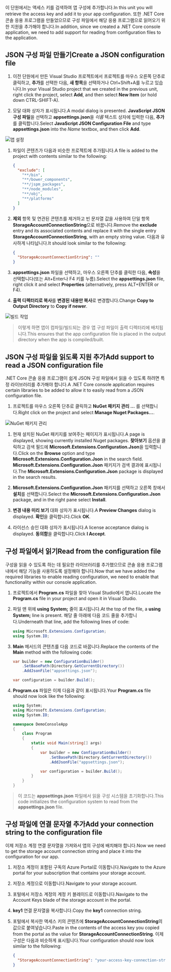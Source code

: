 <span data-ttu-id="a4901-101">이 단원에서는 액세스 키를 검색하여 앱 구성에 추가합니다.</span><span class="sxs-lookup"><span data-stu-id="a4901-101">In this unit you will retrieve the access key and add it to your app configuration.</span></span> <span data-ttu-id="a4901-102">또한 .NET Core 콘솔 응용 프로그램을 만들었으므로 구성 파일에서 해당 응용 프로그램으로 읽어오기 위한 지원을 추가해야 합니다.</span><span class="sxs-lookup"><span data-stu-id="a4901-102">In addition, since we created a .NET Core console application, we need to add support for reading from configuration files to the application.</span></span>

## <a name="create-a-json-configuration-file"></a><span data-ttu-id="a4901-103">JSON 구성 파일 만들기</span><span class="sxs-lookup"><span data-stu-id="a4901-103">Create a JSON configuration file</span></span>

1. <span data-ttu-id="a4901-104">이전 단원에서 만든 Visual Studio 프로젝트에서 프로젝트를 마우스 오른쪽 단추로 클릭하고, **추가**를 선택한 다음, **새 항목**을 선택하거나 Ctrl+Shift+A를 누르고 있습니다.</span><span class="sxs-lookup"><span data-stu-id="a4901-104">In your Visual Studio project that we created in the previous unit, right click the project, select **Add**, and then select **New Item** (or hold down CTRL-SHIFT-A).</span></span>

1. <span data-ttu-id="a4901-105">모달 대화 상자가 표시됩니다.</span><span class="sxs-lookup"><span data-stu-id="a4901-105">A modal dialog is presented.</span></span> <span data-ttu-id="a4901-106">**JavaScript JSON 구성 파일**을 선택하고 **appsettings.json**을 *이름* 텍스트 상자에 입력한 다음, **추가**를 클릭합니다.</span><span class="sxs-lookup"><span data-stu-id="a4901-106">Select **JavaScript JSON Configuration File** and type **appsettings.json** into the *Name* textbox, and then click **Add**.</span></span>

  ![앱 설정](..\media-draft\7-appsettings.png)

1. <span data-ttu-id="a4901-108">파일이 콘텐츠가 다음과 비슷한 프로젝트에 추가됩니다.</span><span class="sxs-lookup"><span data-stu-id="a4901-108">A file is added to the project with contents similar to the following:</span></span>

    ```json
    {
      "exclude": [
        "**/bin",
        "**/bower_components",
        "**/jspm_packages",
        "**/node_modules",
        "**/obj",
        "**/platforms"
      ]
    }
    ```
1. <span data-ttu-id="a4901-109">**제외** 항목 및 연관된 콘텐츠를 제거하고 빈 문자열 값을 사용하여 단일 항목 **StorageAccountConnectionString**으로 바꿉니다.</span><span class="sxs-lookup"><span data-stu-id="a4901-109">Remove the **exclude** entry and its associated contents and replace it with the single entry **StorageAccountConnectionString**, with an empty string value.</span></span> <span data-ttu-id="a4901-110">다음과 유사하게 나타납니다.</span><span class="sxs-lookup"><span data-stu-id="a4901-110">It should look similar to the following:</span></span>

    ```json
    {
      "StorageAccountConnectionString": ""
    }
    ```
1. <span data-ttu-id="a4901-111">**appsettings.json** 파일을 선택하고, 마우스 오른쪽 단추를 클릭한 다음, **속성**을 선택합니다(또는 Alt+Enter나 F4 키를 누름).</span><span class="sxs-lookup"><span data-stu-id="a4901-111">Select the **appsettings.json** file, right click it and select **Properties** (alternatively, press ALT+ENTER or F4).</span></span>

1. <span data-ttu-id="a4901-112">**출력 디렉터리로 복사**를 **변경된 내용만 복사**로 변경합니다.</span><span class="sxs-lookup"><span data-stu-id="a4901-112">Change **Copy to Output Directory** to **Copy if newer**.</span></span>

  ![빌드 작업](..\media-draft\7-build-action.png)

  > <span data-ttu-id="a4901-114">이렇게 하면 앱이 컴파일/빌드되는 경우 앱 구성 파일이 출력 디렉터리에 배치됩니다.</span><span class="sxs-lookup"><span data-stu-id="a4901-114">This ensures that the app configuration file is placed in the output directory when the app is compiled/built.</span></span>

## <a name="add-support-to-read-a-json-configuration-file"></a><span data-ttu-id="a4901-115">JSON 구성 파일을 읽도록 지원 추가</span><span class="sxs-lookup"><span data-stu-id="a4901-115">Add support to read a JSON configuration file</span></span>

<span data-ttu-id="a4901-116">.NET Core 콘솔 응용 프로그램이 쉽게 JSON 구성 파일에서 읽을 수 있도록 하려면 특정 라이브러리를 추가해야 합니다.</span><span class="sxs-lookup"><span data-stu-id="a4901-116">A .NET Core console application requires certain libraries to be added to allow it to easily read from a JSON configuration file.</span></span>

1. <span data-ttu-id="a4901-117">프로젝트를 마우스 오른쪽 단추로 클릭하고 **NuGet 패키지 관리 …** 를 선택합니다.</span><span class="sxs-lookup"><span data-stu-id="a4901-117">Right click on the project and select **Manage Nuget Packages…**.</span></span>

![NuGet 패키지 관리](..\media-draft\5-manage-nuget-packages.png)

1. <span data-ttu-id="a4901-119">현재 설치된 NuGet 패키지를 보여주는 페이지가 표시됩니다.</span><span class="sxs-lookup"><span data-stu-id="a4901-119">A page is displayed, showing currently installed Nuget packages.</span></span> <span data-ttu-id="a4901-120">**찾아보기** 옵션을 클릭하고 검색 필드에 **Microsoft.Extensions.Configuration.Json**을 입력합니다.</span><span class="sxs-lookup"><span data-stu-id="a4901-120">Click on the **Browse** option and type **Microsoft.Extensions.Configuration.Json** in the search field.</span></span> <span data-ttu-id="a4901-121">**Microsoft.Extensions.Configuration.Json** 패키지가 검색 결과에 표시됩니다.</span><span class="sxs-lookup"><span data-stu-id="a4901-121">The **Microsoft.Extensions.Configuration.Json** package is displayed in the search results.</span></span>

1. <span data-ttu-id="a4901-122">**Microsoft.Extensions.Configuration.Json** 패키지를 선택하고 오른쪽 창에서 **설치**를 선택합니다.</span><span class="sxs-lookup"><span data-stu-id="a4901-122">Select the **Microsoft.Extensions.Configuration.Json** package, and in the right pane select **Install**.</span></span>

1. <span data-ttu-id="a4901-123">**변경 내용 미리 보기** 대화 상자가 표시됩니다.</span><span class="sxs-lookup"><span data-stu-id="a4901-123">A **Preview Changes** dialog is displayed.</span></span> <span data-ttu-id="a4901-124">**확인**을 클릭합니다.</span><span class="sxs-lookup"><span data-stu-id="a4901-124">Click **OK**.</span></span>

1. <span data-ttu-id="a4901-125">라이선스 승인 대화 상자가 표시됩니다.</span><span class="sxs-lookup"><span data-stu-id="a4901-125">A license acceptance dialog is displayed.</span></span> <span data-ttu-id="a4901-126">**동의함**을 클릭합니다.</span><span class="sxs-lookup"><span data-stu-id="a4901-126">Click **I Accept**.</span></span>


## <a name="read-from-the-configuration-file"></a><span data-ttu-id="a4901-127">구성 파일에서 읽기</span><span class="sxs-lookup"><span data-stu-id="a4901-127">Read from the configuration file</span></span>

<span data-ttu-id="a4901-128">구성을 읽을 수 있도록 하는 데 필요한 라이브러리를 추가했으므로 콘솔 응용 프로그램 내에서 해당 기능을 사용하도록 설정해야 합니다.</span><span class="sxs-lookup"><span data-stu-id="a4901-128">Now that we have added the required libraries to enable reading configuration, we need to enable that functionality within our console application.</span></span>

1. <span data-ttu-id="a4901-129">프로젝트에서 **Program.cs** 파일을 찾아 Visual Studio에서 엽니다.</span><span class="sxs-lookup"><span data-stu-id="a4901-129">Locate the **Program.cs** file in your project and open it in Visual Studio.</span></span>

1. <span data-ttu-id="a4901-130">파일 맨 위에 **using System;** 줄이 표시됩니다.</span><span class="sxs-lookup"><span data-stu-id="a4901-130">At the top of the file, a **using System;** line is present.</span></span> <span data-ttu-id="a4901-131">해당 줄 아래에 다음 코드 줄을 추가합니다.</span><span class="sxs-lookup"><span data-stu-id="a4901-131">Underneath that line, add the following lines of code:</span></span>

    ```csharp
    using Microsoft.Extensions.Configuration;
    using System.IO;
    ```

1. <span data-ttu-id="a4901-132">**Main** 메서드의 콘텐츠를 다음 코드로 바꿉니다.</span><span class="sxs-lookup"><span data-stu-id="a4901-132">Replace the contents of the **Main** method with the following code:</span></span>

    ```csharp
    var builder = new ConfigurationBuilder()
        .SetBasePath(Directory.GetCurrentDirectory())
        .AddJsonFile("appsettings.json");

    var configuration = builder.Build();
    ```

1. <span data-ttu-id="a4901-133">**Program.cs** 파일은 이제 다음과 같이 표시됩니다.</span><span class="sxs-lookup"><span data-stu-id="a4901-133">Your **Program.cs** file should now look like the following:</span></span>

    ```csharp
    using System;
    using Microsoft.Extensions.Configuration;
    using System.IO;

    namespace DemoConsoleApp
    {
        class Program
        {
            static void Main(string[] args)
            {
                var builder = new ConfigurationBuilder()
                    .SetBasePath(Directory.GetCurrentDirectory())
                    .AddJsonFile("appsettings.json");

                var configuration = builder.Build();
            }
        }
    }
    ```

> <span data-ttu-id="a4901-134">이 코드는 **appsettings.json** 파일에서 읽을 구성 시스템을 초기화합니다.</span><span class="sxs-lookup"><span data-stu-id="a4901-134">This code initializes the configuration system to read from the **appsettings.json** file.</span></span>

## <a name="add-your-connection-string-to-the-configuration-file"></a><span data-ttu-id="a4901-135">구성 파일에 연결 문자열 추가</span><span class="sxs-lookup"><span data-stu-id="a4901-135">Add your connection string to the configuration file</span></span>

<span data-ttu-id="a4901-136">이제 저장소 계정 연결 문자열을 가져와서 앱의 구성에 배치해야 합니다.</span><span class="sxs-lookup"><span data-stu-id="a4901-136">Now we need to get the storage account connection string and place it into the configuration for our app.</span></span>

1. <span data-ttu-id="a4901-137">저장소 계정이 포함된 구독의 Azure Portal로 이동합니다.</span><span class="sxs-lookup"><span data-stu-id="a4901-137">Navigate to the Azure portal for your subscription that contains your storage account.</span></span>

1. <span data-ttu-id="a4901-138">저장소 계정으로 이동합니다.</span><span class="sxs-lookup"><span data-stu-id="a4901-138">Navigate to your storage account.</span></span>

1. <span data-ttu-id="a4901-139">포털에서 저장소 계정의 계정 키 블레이드로 이동합니다.</span><span class="sxs-lookup"><span data-stu-id="a4901-139">Navigate to the Account Keys blade of the storage account in the portal.</span></span>

1. <span data-ttu-id="a4901-140">**key1** 연결 문자열을 복사합니다.</span><span class="sxs-lookup"><span data-stu-id="a4901-140">Copy the **key1** connection string.</span></span>

1. <span data-ttu-id="a4901-141">포털에서 복사한 액세스 키의 콘텐츠에 **StorageAccountConnectionString**의 값으로 붙여넣습니다.</span><span class="sxs-lookup"><span data-stu-id="a4901-141">Paste in the contents of the access key you copied from the portal as the value for **StorageAccountConnectionString**.</span></span> <span data-ttu-id="a4901-142">이제 구성은 다음과 비슷하게 표시됩니다.</span><span class="sxs-lookup"><span data-stu-id="a4901-142">Your configuration should now look similar to the following:</span></span>

    ```json
    {
      "StorageAccountConnectionString": "your-access-key-connection-string-goes-here"
    }
    ```
